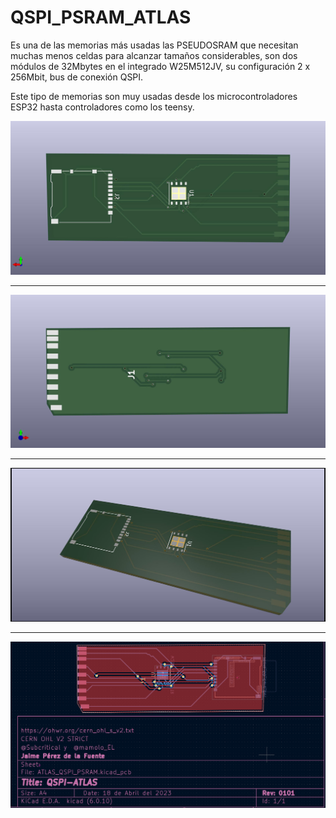 # QSPI_PSRAM_ATLAS

Es una de las memorias más usadas las PSEUDOSRAM que necesitan muchas menos celdas para alcanzar tamaños considerables, son dos módulos de 32Mbytes en el integrado W25M512JV, su configuración 2 x 256Mbit, bus de conexión QSPI.

Este tipo de memorias son muy usadas desde los microcontroladores ESP32 hasta controladores como los teensy.

![Cara inferior QSPI ATLAS](https://github.com/AtlasFPGA/QSPI_PSRAM_ATLAS/blob/main/FOTOS/ATLAS_QSPI_PSRAM-CAPA-INFERIOR-MUESTRA.jpg)

---

![Cara superior QSPI ATLAS](https://github.com/AtlasFPGA/QSPI_PSRAM_ATLAS/blob/main/FOTOS/ATLAS_QSPI_PSRAM-CAPA-SUPERIOR-MUESTRA.jpg)

---

![Perspectiva QSPI ATLAS](https://github.com/AtlasFPGA/QSPI_PSRAM_ATLAS/blob/main/FOTOS/ATLAS_QSPI_PSRAM-PERSPECTIVA-MUESTRA.jpg)

---

![PCB QSPI ATLAS](https://github.com/AtlasFPGA/QSPI_PSRAM_ATLAS/blob/main/FOTOS/PCB_QSPI_ATLAS.png)
